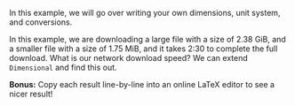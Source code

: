 In this example, we will go over writing your own dimensions, unit system, and conversions.

In this example, we are downloading a large file with a size of 2.38 GiB, and a smaller file with a size of 1.75 MiB, and it takes 2:30 to complete the full download. What is our network download speed? We can extend `Dimensional` and find this out.

**Bonus:** Copy each result line-by-line into an online LaTeX editor to see a nicer result!